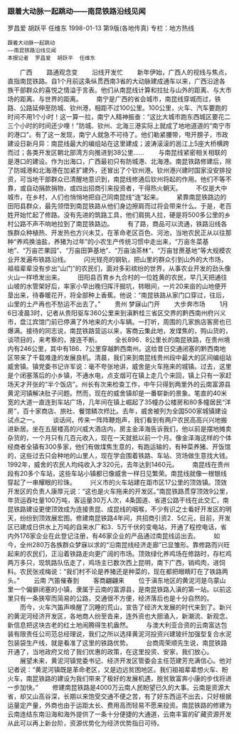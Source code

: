 ### 跟着大动脉一起跳动——南昆铁路沿线见闻
罗昌爱  胡跃平  任维东
1998-01-13
第9版(各地传真)
专栏：地方热线

    跟着大动脉一起跳动
    ——南昆铁路沿线见闻
    本报记者  罗昌爱  胡跃平  任维东
　　广西
　　路通观念变
　　沿线开发忙
　　新年伊始，广西人的视线与焦点，直指南昆铁路。自1个月前这条纵贯西南3省的大动脉建成通车以来，广西沿途各族干部群众的喜悦之情溢于言表。他们从南昆线计算和拉扯与山外的距离、与大市场的距离、与世界的距离。
　　南宁是广西的省会城市，南昆线穿城而过，铁路、公路延伸至防城、钦州港，相距不过100公里。100公里，火车、汽车要跑的时间不用1个小时！这一算一拉，南宁人精神振奋：“这比大城市跑东西城区要花二三个小时的时间还少哩！”防城、钦州、北海三港实际上就成了地地道道的“南宁市的港口”。有了这一发现，南宁人就急不可待了。他们勒紧腰带，甩开膀子，市政建设日新月异：南昆线最大的编组站在这里建成；波涛滚滚的邕江上5座大桥横跨而过；各类开发区朝北部湾方向推进到38公里……
　　与南昆线紧密相关相联的是港口的建设。作为出海口，广西最初只有防城港、北海港。南昆铁路修建后，除了防城港和北海港在加紧扩建外，还冒出了个钦州港。钦州港兴建时国家没安排投资，可当地干部群众已清醒地意识到，南昆线修通后钦州将起的作用。他们不等不靠，或自动捐款捐物，或四出招商引来投资者，干得热火朝天。
　　不仅是大中城市，在乡村，人们也悄悄地把自己同南昆线“连”起来。
　　紧靠南昆铁路边的田阳县群众，最先领悟到南昆铁路从他们身边擦肩而过将会带来什么。于是，老百姓开始忙起了修路。没有先进的筑路工具，他们肩挑人拉，硬是将500多公里的乡村公路不声不响地拉到了南昆铁路边。
　　有了路，商品可以流通，铁路沿线各族群众种植热、开发热也方兴未艾。在革命老区百色、河池，当地农民正从以往那种“养鸡换油盐，养猪为过年”的小农生产传统习惯中走出来，“万亩冬菜基地”、“万亩芒果园”、“万亩田笋基地”、“万亩油茶林”、“万亩甘蔗基地”等大规模农业开发遍布铁路沿线。
　　闪光锃亮的钢轨，把山里的群众引到山外的大市场，祖祖辈辈没有步出“山门”的农民们，面对多彩缤纷的世界，从事农业开发的劲头像火山一样喷发出来。
　　田阳县百育乡九合村的一位姓黄的农民，早几天把通往山坡的水管架好后，率家小早出晚归挥汗掘坑，转眼间，一片20来亩的山地便开垦出来，待春暖花开，将全部种上香蕉。他说：“南昆铁路从家门口穿过，往后，山里的土产再也不愁运不出去了。”
　　贵州
    梦寐山门开
　　大步奔市场
　　1月6日凌晨3时，记者从贵阳驱车360公里来到滇黔桂三省区交界的黔西南州府兴义市，盘江宾馆门前已停满了外地来的大小车辆。一打听，周围的几家旅店客房也已爆满。接待的同志说，南昆铁路营运以来，客商云集此地，发煤焦的，购山货的，谈项目的，来考察的，接连不断。
　　全长896．8公里长的南昆铁路，在贵州境内有246公里，其中有186．7公里穿越黔西南州。这给昔日交通闭塞的黔西南地区带来了千载难逢的发展良机。清晨，我们来到南昆线贵州段中最大的区间编组站威舍镇。镇党委书记许军说：毫不夸张地讲，威舍是火车拖来的城镇。过去，这里是个闭塞落后的小乡镇，不通水电，点支烟可在镇上走几个来回，镇上只有一家赶场天才开张的“半个饭店”。州长有次来检查工作，中午只得到两里外的云南富源县黄泥河镇解决肚子问题。然而，现在的威舍镇却是一番崭新的景象。笔直的40米宽的大道一直连到车站广场，几年间在镇上崛起了35幢办公楼房和80多幢居民“洋房”，百十家商店、旅社、餐馆鳞次栉比。去年，威舍被列为全国500家城镇建设试点之一。
　　谈话间，传来一阵阵鞭炮声，我们看到有两户农民高高兴兴地搬进新居。坐在五层楼高的兴威大酒店内，房主金泽海告诉我们，他以前是摆地摊卖杂货的，一个月只有几百元收入，现在一天就抵以前一个月。像金泽海这样的个体经商者全镇有300多家，他们有做煤焦生意的，有跑运输的，有种菜养猪、开饭馆的，这些过去只会种地的山里人，现在学会围着铁路、车站、货场做生意找大钱。1992年，威舍的农民人均纯收入才320元，去年达到1460元。
　　南昆线在贵州段有20多个车站，这些车站小镇都已像威舍一样日见繁荣。南昆线就像一根银线穿起了一串耀眼的珍珠。
　　兴义市的火车站建在距市区17公里的顶效镇。顶效开发区的负责人康厚元说：“这也是火车拖来的开发区。”南昆铁路贯穿顶效9公里，年货运吞吐量100万吨，客运量30万人次，4条国道、省道公路干线在此交汇，南昆铁路建设更使顶效成为连接贵昆、成昆线的咽喉，不少有识之士看好开发区的明天，纷纷到顶效展宏图。修建南昆铁路4年间，共招商引资2．5亿元，目前，开发区已建成日供水上万吨的自来水厂和3．5万千伏的变电站，开通了程控电话，省内外176家企业在此登记注册，有46家企业的产品通过南昆线运出去。
　　如今，全州280万各族群众梦寐以求的“沿南昆线经济走廊”已显雏形。靠修路而兴旺起来的农民们，正沿着铁路走向更广阔的市场。顶效绿化养鸡场在修路时，存栏鸡两万多只，现筑路队伍走了，鸡场主已数次西上昆明，南下广西，销鸡肉，进饲料。农民张戎梅说：“我们村不论是养猪还是种菜的，现在都把眼睛盯在了铁路两头。”
　　云南
    汽笛催春到
　　客商翩翩来
　　位于滇东地区的黄泥河是乌蒙山里一个偏僻闭塞的小镇，隶属于云南的富源县，是南昆铁路入滇的第一站。以前这里只有一条狭窄而简易的公路，交通很不方便，经济落后也是十分自然的。
　　而今，火车汽笛声唤醒了沉睡的荒山，宣告了经济大发展的时代来到了。新兴的黄泥河经济开发区，各地商人纷至沓来，连外资也大胆涌入，新潮流、新观念、新信息把这块古老的红土地闹腾得生机盎然。
　　与澳大利亚合资的云南富达包装有限责任公司范总经理说，我们之所以选择黄泥河投资兴建玻纤加强型复合水泥包装袋生产线，就是看准了这里的铁路优势。
　　台商周荣顺先生说，南昆铁路开通了，当地政府又给了我们优惠的政策，在这里投资、安家，我们放心。
　　展望未来，黄泥河镇党委书记、经济开发区管委会主任范建芳充满信心。他对记者说：“黄泥河镇既是革命老区，又是边远贫困地区。我们祖祖辈辈想火车、盼火车，南昆铁路的建设为我们带来了极好的发展机遇，脱贫致富奔小康的步伐将进一步加快。”
　　修建南昆铁路是4000万云南人民盼望已久的大事。云南是资源大省，却又山高谷深，长期以来饱受交通不便之苦，有了好东西运不出去，只好根据运量定产量，外商也由于运距太长、费用高而轻易不愿来投资。南昆铁路的修建为云南连结东南沿海和海外提供了一条十分便捷的大通道，云南丰富的矿藏资源开发从此可以再上新台阶，资源优势化为经济优势指日可待。
